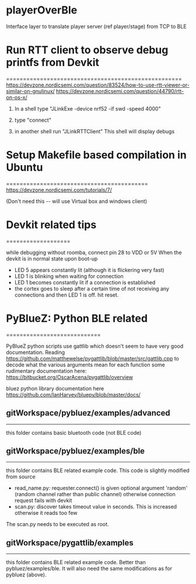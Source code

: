 # playerOverBle
Interface layer to translate player server (ref player/stage) from TCP to BLE

# Run RTT client to observe debug printfs from Devkit
====================================================
https://devzone.nordicsemi.com/question/83524/how-to-use-rtt-viewer-or-similar-on-gnulinux/
https://devzone.nordicsemi.com/question/44790/rtt-on-os-x/

1) In a shell type "JLinkExe -device nrf52 -if swd -speed 4000"
2) type "connect"

3) in another shell run "JLinkRTTClient"
This shell will display debugs

# Setup Makefile based compilation in Ubuntu
==========================================
https://devzone.nordicsemi.com/tutorials/7/

(Don't need this -- will use Virtual box and windows client)

# Devkit related tips
===================

while debugging without roomba, connect pin 28 to VDD or 5V
When the devkit is in normal state upon boot-up
* LED 5 appears constantly lit (although it is flickering very fast)
* LED 1 is blinking when waiting for connection
* LED 1 becomes constantly lit if a connection is established
* the cortex goes to sleep after a certain time of not receiving any connections and then LED 1 is off. hit reset.

# PyBlueZ: Python BLE related
============================

PyBlueZ python scripts use gattlib which doesn't seem to have very good documentation.
Reading https://github.com/matthewelse/pygattlib/blob/master/src/gattlib.cpp to decode what the various arguments mean for each function
some rudimentary documentation here:
https://bitbucket.org/OscarAcena/pygattlib/overview

bluez python library documentation here
https://github.com/IanHarvey/bluepy/blob/master/docs/


## gitWorkspace/pybluez/examples/advanced
-----------------------------------------------------------------
this folder contains basic bluetooth code (not BLE code)

## gitWorkspace/pybluez/examples/ble
------------------------------------------------------------
this folder contains BLE related example code. This code is slightly modified from source
 * read_name.py: requester.connect() is given optional argument 'random' (random channel rather than public channel) otherwise connection request fails with devkit
 * scan.py: discover takes timeout value in seconds. This is increased otherwise it reads too few

The scan.py needs to be executed as root.

## gitWorkspace/pygattlib/examples
----------------------------------------------------------
this folder contains BLE related example code. Better than pybluez/examples/ble. It will also need the same modifications as for pybluez (above).
